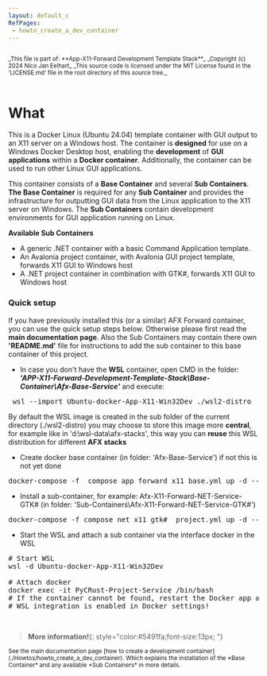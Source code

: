 ```yaml
---
layout: default_c
RefPages:
 - howto_create_a_dev_container
--- 
```


<small>
<br>
_This file is part of: **App-X11-Forward Development Template Stack**_
_Copyright (c) 2024 Nico Jan Eelhart_
_This source code is licensed under the MIT License found in the  'LICENSE.md' file in the root directory of this source tree._
</small>
<br><br>

# What
This is a Docker Linux (Ubuntu 24.04) template container with GUI output to an X11 server on a Windows host. The container is **designed** for use on a Windows Docker Desktop host, enabling the **development** of **GUI applications** within a **Docker container**. Additionally, the container can be used to run other Linux GUI applications.

This container consists of a **Base Container** and several **Sub Containers**. **The Base Container** is required for any **Sub Container** and provides the infrastructure for outputting GUI data from the Linux application to the X11 server on Windows. The **Sub Containers** contain development environments for GUI application running on Linux. 

**Available Sub Containers**
- A generic .NET container with a basic Command Application template.
- An Avalonia project container, with Avalonia GUI project template, forwards X11 GUI to Windows host
- A .NET project container in combination with GTK#, forwards X11 GUI to Windows host


### Quick setup
If you have previously installed this (or a similar) AFX Forward container, you can use the quick setup steps below. Otherwise please first read the **main documentation page**. Also the Sub Containers may contain there own **'README.md'** file for instructions to add the sub container to this base container of this project.
- In case you don't have the **WSL** container, open CMD in the folder: ***'APP-X11-Forward-Development-Template-Stack\Base-Container\Afx-Base-Service\'*** and execute:
<pre class="nje-cmd-one-line"> wsl --import Ubuntu-docker-App-X11-Win32Dev ./wsl2-distro  "install.tar.gz"  </pre>
By default the WSL image is created in the sub folder of the current directory (./wsl2-distro) you may choose to store this image more **central**, for example like in 'd:\wsl-data\afx-stacks', this 
way you can **reuse** this WSL distribution for different **AFX stacks**
- Create docker base container (in folder: 'Afx-Base-Service') if not this is not yet done
 <pre class="nje-cmd-one-line">docker-compose -f  compose_app_forward_x11_base.yml up -d --build --force-recreate  --remove-orphans </pre>
 - Install a sub-container, for example: Afx-X11-Forward-NET-Service-GTK# (in folder: 'Sub-Containers\Afx-X11-Forward-NET-Service-GTK#\')
  <pre class="nje-cmd-one-line">docker-compose -f compose_net_x11_gtk#__project.yml up -d --build --force-recreate --remove-orphans  </pre>
  - Start the WSL and attach a sub container via the  interface docker in the WSL
  <pre class="nje-cmd-multi-line">
# Start WSL
wsl -d Ubuntu-docker-App-X11-Win32Dev  

# Attach docker
docker exec -it PyCRust-Project-Service /bin/bash 
# If the container cannot be found, restart the Docker app and ensure 
# WSL integration is enabled in Docker settings!
</pre>
<br>

> **More information!**{: style="color:#5491fa;font-size:13px; "} <br>
<small>
See the main documentation page [how to create a development container](./Howtos/howto_create_a_dev_container). Which explains the installation of the *Base Container* and any available *Sub Containers* in more details.
</small>



